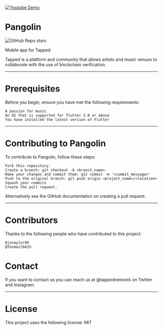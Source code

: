 
[![Youtube Demo](https://img.youtube.com/vi/7YWRxSDwAi8/0.jpg)](https://youtu.be/7YWRxSDwAi8)


# Pangolin 

![GitHub Repo stars](https://img.shields.io/github/stars/InTheLoopStudio/pangolin?style=social)

Mobile app for Tapped

Tapped is a platform and community that allows artists and music venues to collaborate with the use of blockchain verification.

----
# Prerequisites

Before you begin, ensure you have met the following requirements:

    A passion for music
    An OS that is supported for flutter 2.0 or above
    You have installed the latest version of Flutter

----
# Contributing to Pangolin

To contribute to Pangolin, follow these steps:

    Fork this repository.
    Create a branch: git checkout -b <branch_name>.
    Make your changes and commit them: git commit -m '<commit_message>'
    Push to the original branch: git push origin <project_name>/<location>
    Squash your commits
    Create the pull request.

Alternatively see the GitHub documentation on creating a pull request.

----
# Contributors

Thanks to the following people who have contributed to this project:

    @jonaylor89
    @thomasl0433 

# Contact

If you want to contact us you can reach us at @tappednetwork on Twitter and Instagram.

----
# License

This project uses the following license: MIT
